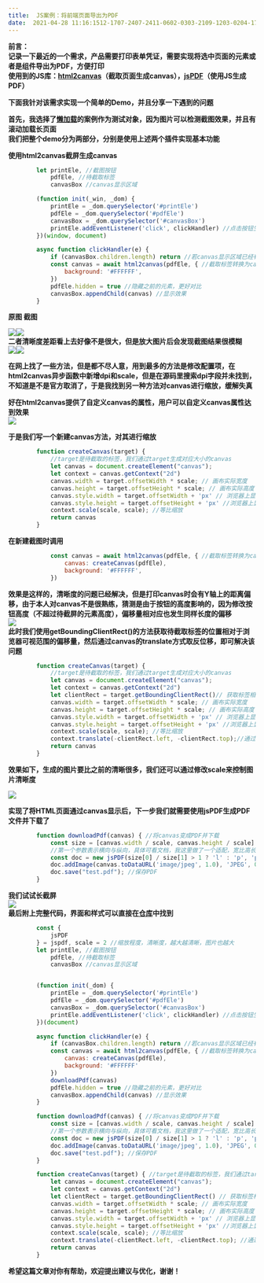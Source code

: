 ```yaml
---
title:  JS案例：将前端页面导出为PDF 
date:  2021-04-28 11:16:1512-1707-2407-2411-0602-0303-2109-1203-0204-1708-2502-2205-1704-1608-2508-26 
---
```

**前言：  
记录一下最近的一个需求，产品需要打印表单凭证，需要实现将选中页面的元素或者是组件导出为PDF，方便打印  
使用到的JS库：[html2canvas](http://html2canvas.hertzen.com/)（截取页面生成canvas），[jsPDF](https://github.com/MrRio/jsPDF)（使用JS生成PDF）**

**下面我针对该需求实现一个简单的Demo，并且分享一下遇到的问题**

**首先，我选择了[懒加载](https://gitee.com/DieHunter/myCode/tree/master/%E7%80%91%E5%B8%83%E6%B5%81&%E6%87%92%E5%8A%A0%E8%BD%BD/First)的案例作为测试对象，因为图片可以检测截图效果，并且有滚动加载长页面  
我们把整个demo分为两部分，分别是使用上述两个插件实现基本功能**

**使用html2canvas截屏生成canvas**

```javascript
        let printEle, //截图按钮
            pdfEle, //待截取标签
            canvasBox //canvas显示区域

        (function init(_win, _dom) {
            printEle = _dom.querySelector('#printEle')
            pdfEle = _dom.querySelector('#pdfEle')
            canvasBox = _dom.querySelector('#canvasBox')
            printEle.addEventListener('click', clickHandler) //点击按钮生成截屏
        })(window, document)

        async function clickHandler(e) {
            if (canvasBox.children.length) return //若canvas显示区域已经有标签则退出
            const canvas = await html2canvas(pdfEle, { //截取标签转换为canvas
                background: '#FFFFFF',
            })
            pdfEle.hidden = true //隐藏之前的元素，更好对比
            canvasBox.appendChild(canvas) //显示效果
        }
```

**原图 截图**

![](https://img-blog.csdnimg.cn/20210427184301420.png?x-oss-processimage/watermark,type_ZmFuZ3poZW5naGVpdGk,shadow_10,text_aHR0cHM6Ly9ibG9nLmNzZG4ubmV0L3RpbWVfX19fXw,size_16,color_FFFFFF,t_70)![](https://img-blog.csdnimg.cn/20210427184345303.png?x-oss-processimage/watermark,type_ZmFuZ3poZW5naGVpdGk,shadow_10,text_aHR0cHM6Ly9ibG9nLmNzZG4ubmV0L3RpbWVfX19fXw,size_16,color_FFFFFF,t_70)  
**二者清晰度差距看上去好像不是很大，但是放大图片后会发现截图结果很模糊**  
![](https://img-blog.csdnimg.cn/20210427184648498.png?x-oss-processimage/watermark,type_ZmFuZ3poZW5naGVpdGk,shadow_10,text_aHR0cHM6Ly9ibG9nLmNzZG4ubmV0L3RpbWVfX19fXw,size_16,color_FFFFFF,t_70)![](https://img-blog.csdnimg.cn/20210427184545121.png?x-oss-processimage/watermark,type_ZmFuZ3poZW5naGVpdGk,shadow_10,text_aHR0cHM6Ly9ibG9nLmNzZG4ubmV0L3RpbWVfX19fXw,size_16,color_FFFFFF,t_70)

**在网上找了一些方法，但是都不尽人意，用到最多的方法是修改配置项，在html2canvas异步函数中新增dpi和scale，但是在源码里搜索dpi字段并未找到，不知道是不是官方取消了，于是我找到另一种方法对canvas进行缩放，缓解失真**

**好在html2canvas提供了自定义canvas的属性，用户可以自定义canvas属性达到效果**  
![](https://img-blog.csdnimg.cn/20210427190052751.png)

**于是我们写一个新建canvas方法，对其进行缩放**

```javascript
        function createCanvas(target) { 
            //target是待截取的标签，我们通过target生成对应大小的canvas
            let canvas = document.createElement("canvas");
            let context = canvas.getContext("2d")
            canvas.width = target.offsetWidth * scale; // 画布实际宽度
            canvas.height = target.offsetHeight * scale; // 画布实际高度
            canvas.style.width = target.offsetWidth + 'px' // 浏览器上显示的宽度
            canvas.style.height = target.offsetHeight + 'px' //浏览器上显示的高度
            context.scale(scale, scale); //等比缩放
            return canvas
        }
```

**在新建截图时调用**

```javascript
            const canvas = await html2canvas(pdfEle, { //截取标签转换为canvas
                canvas: createCanvas(pdfEle),
                background: '#FFFFFF',
            })
```

**效果是这样的，清晰度的问题已经解决，但是打印canvas时会有Y轴上的距离偏移，由于本人对canvas不是很熟练，猜测是由于按钮的高度影响的，因为修改按钮高度（不超过待截屏的元素高度），偏移量相对应也发生同样长度的偏移**  
![](https://img-blog.csdnimg.cn/20210428090339296.gif)  
**此时我们使用getBoundingClientRect()的方法获取待截取标签的位置相对于浏览器可视范围的偏移量，然后通过canvas的translate方式取反位移，即可解决该问题**

```javascript
        function createCanvas(target) { 
            //target是待截取的标签，我们通过target生成对应大小的canvas
            let canvas = document.createElement("canvas");
            let context = canvas.getContext("2d")
            let clientRect = target.getBoundingClientRect()// 获取标签相对可视区域的偏移量
            canvas.width = target.offsetWidth * scale; // 画布实际宽度
            canvas.height = target.offsetHeight * scale; // 画布实际高度
            canvas.style.width = target.offsetWidth + 'px' // 浏览器上显示的宽度
            canvas.style.height = target.offsetHeight + 'px' //浏览器上显示的高度
            context.scale(scale, scale); //等比缩放
            context.translate(-clientRect.left, -clientRect.top);//通过translate取反位移
            return canvas
        }
```

**效果如下，生成的图片要比之前的清晰很多，我们还可以通过修改scale来控制图片清晰度**

![](https://img-blog.csdnimg.cn/202104280948238.gif)

**实现了将HTML页面通过canvas显示后，下一步我们就需要使用jsPDF生成PDF文件并下载了**

```javascript
        function downloadPdf(canvas) { //将canvas变成PDF并下载
            const size = [canvas.width / scale, canvas.height / scale] //pdf真实宽高
            //第一个参数表示横向与纵向，具体可看文档，我这里做了一个适配，宽比高长则是横向反之则是纵向
            const doc = new jsPDF(size[0] / size[1] > 1 ? 'l' : 'p', 'px', size)
            doc.addImage(canvas.toDataURL('image/jpeg', 1.0), 'JPEG', 0, 0, ...size) //将canvas转换为图片并添加到jsPDF中
            doc.save("test.pdf"); //保存PDF
        }
```

**我们试试长截屏**  
![](https://img-blog.csdnimg.cn/20210428110835544.gif)  
**最后附上完整代码，界面和样式可以直接在[仓库](https://gitee.com/DieHunter/myCode/tree/master/HTML_To_PDF_Demo)中找到**

```javascript
        const {
            jsPDF
        } = jspdf, scale = 2 //缩放程度，清晰度，越大越清晰，图片也越大
        let printEle, //截图按钮
            pdfEle, //待截取标签
            canvasBox //canvas显示区域


        (function init(_dom) {
            printEle = _dom.querySelector('#printEle')
            pdfEle = _dom.querySelector('#pdfEle')
            canvasBox = _dom.querySelector('#canvasBox')
            printEle.addEventListener('click', clickHandler) //点击按钮生成截屏
        })(document)

        async function clickHandler(e) {
            if (canvasBox.children.length) return //若canvas显示区域已经有标签则退出
            const canvas = await html2canvas(pdfEle, { //截取标签转换为canvas
                canvas: createCanvas(pdfEle),
                background: '#FFFFFF'
            })
            downloadPdf(canvas)
            pdfEle.hidden = true //隐藏之前的元素，更好对比
            canvasBox.appendChild(canvas) //显示效果
        }

        function downloadPdf(canvas) { //将canvas变成PDF并下载
            const size = [canvas.width / scale, canvas.height / scale] //pdf真实宽高
            //第一个参数表示横向与纵向，具体可看文档，我这里做了一个适配，宽比高长则是横向反之则是纵向
            const doc = new jsPDF(size[0] / size[1] > 1 ? 'l' : 'p', 'px', size)
            doc.addImage(canvas.toDataURL('image/jpeg', 1.0), 'JPEG', 0, 0, ...size) //将canvas转换为图片并添加到jsPDF中
            doc.save("test.pdf"); //保存PDF
        }

        function createCanvas(target) { //target是待截取的标签，我们通过target生成对应大小的canvas
            let canvas = document.createElement("canvas");
            let context = canvas.getContext("2d")
            let clientRect = target.getBoundingClientRect() // 获取标签相对可视区域的偏移量
            canvas.width = target.offsetWidth * scale; // 画布实际宽度
            canvas.height = target.offsetHeight * scale; // 画布实际高度
            canvas.style.width = target.offsetWidth + 'px' // 浏览器上显示的宽度
            canvas.style.height = target.offsetHeight + 'px' //浏览器上显示的高度
            context.scale(scale, scale); //等比缩放
            context.translate(-clientRect.left, -clientRect.top); //通过translate取反位移
            return canvas
        }
```

**希望这篇文章对你有帮助，欢迎提出建议与优化，谢谢！**